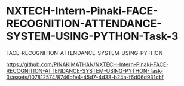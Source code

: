 # NXTECH-Intern-Pinaki-FACE-RECOGNITION-ATTENDANCE-SYSTEM-USING-PYTHON-Task-3
FACE-RECOGNITION-ATTENDANCE-SYSTEM-USING-PYTHON


https://github.com/PINAKIMATHAN/NXTECH-Intern-Pinaki-FACE-RECOGNITION-ATTENDANCE-SYSTEM-USING-PYTHON-Task-3/assets/107812574/8746bfe4-45d7-4d38-b24a-f6d06d931cbf

